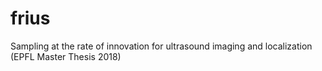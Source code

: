# frius
Sampling at the rate of innovation for ultrasound imaging and localization (EPFL Master Thesis 2018)
